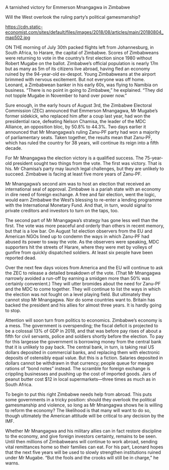 A tarnished victory for Emmerson Mnangagwa in Zimbabwe

Will the West overlook the ruling party’s political gamesmanship?

https://cdn.static-economist.com/sites/default/files/images/2018/08/articles/main/20180804_map502.jpg

ON THE morning of July 30th packed flights left from Johannesburg, in South Africa, to Harare, the capital of Zimbabwe. Scores of Zimbabweans were returning to vote in the country’s first election since 1980 without Robert Mugabe on the ballot. Zimbabwe’s official population is nearly 17m but as many as 5m of its citizens live abroad, having fled an economy ruined by the 94-year-old ex-despot. Young Zimbabweans at the airport brimmed with nervous excitement. But not everyone was off home. Leonard, a Zimbabwean banker in his early 60s, was flying to Namibia on business. “There is no point in going to Zimbabwe,” he explained. “They did not topple Mugabe in November to hand over power now.”

Sure enough, in the early hours of August 3rd, the Zimbabwe Electoral Commission (ZEC) announced that Emmerson Mnangagwa, Mr Mugabe’s former sidekick, who replaced him after a coup last year, had won the presidential race, defeating Nelson Chamisa, the leader of the MDC Alliance, an opposition bloc, by 50.8% to 44.3%. Two days earlier it announced that Mr Mnangagwa’s ruling Zanu-PF party had won a majority of parliamentary seats. Taken together, the results mean that Zanu-PF, which has ruled the country for 38 years, will continue its reign into a fifth decade.

For Mr Mnangagwa the election victory is a qualified success. The 75-year-old president sought two things from the vote. The first was victory. That is his. Mr Chamisa’s party may launch legal challenges, but they are unlikely to succeed. Zimbabwe is facing at least five more years of Zanu-PF.

Mr Mnangagwa’s second aim was to host an election that received an international seal of approval. Zimbabwe is a pariah state with an economy in dire need of foreign exchange. A free and fair election, went the logic, would earn Zimbabwe the West’s blessing to re-enter a lending programme with the International Monetary Fund. And that, in turn, would signal to private creditors and investors to turn on the taps, too.

The second part of Mr Mnangagwa’s strategy has gone less well than the first. The vote was more peaceful and orderly than others in recent memory, but that is a low bar. On August 1st election observers from the EU and American NGOs lined up to condemn the ways in which Zanu-PF had abused its power to sway the vote. As the observers were speaking, MDC supporters hit the streets of Harare, where they were met by volleys of gunfire from quickly dispatched soldiers. At least six people have been reported dead.

Over the next few days voices from America and the EU will continue to ask the ZEC to release a detailed breakdown of the vote. (That Mr Mnangagwa narrowly avoided a run-off by earning a smidgen more than 50% was certainly convenient.) They will utter bromides about the need for Zanu-PF and the MDC to come together. They will continue to list the ways in which the election was not fought on a level playing field. But ultimately they cannot stop Mr Mnangagwa. Nor do some countries want to. Britain has backed the president and his allies for almost three years. It is hardly going to stop.

Attention will soon turn from politics to economics. Zimbabwe’s economy is a mess. The government is overspending; the fiscal deficit is projected to be a colossal 13% of GDP in 2018, and that was before pay rises of about a fifth for civil servants, police and soldiers shortly before the election. To pay for this largesse the government is borrowing money from the central bank that it is unlikely to pay back. The central bank, in turn, is taking real US dollars deposited in commercial banks, and replacing them with electronic deposits of ostensibly equal value. But this is a fiction. Salaries deposited in dollars cannot be withdrawn in that currency; people queue for meagre rations of “bond notes” instead. The scramble for foreign exchange is crippling businesses and pushing up the cost of imported goods. Jars of peanut butter cost $12 in local supermarkets—three times as much as in South Africa.

To begin to put this right Zimbabwe needs help from abroad. This puts some governments in a tricky position: should they overlook the political gamesmanship and violence, so long as Mr Mnangagwa shows he is willing to reform the economy? The likelihood is that many will want to do so, though ultimately the American attitude will be critical to any decision by the IMF.

Whether Mr Mnangagwa and his military allies can in fact restore discipline to the economy, and give foreign investors certainty, remains to be seen. Until then millions of Zimbabweans will continue to work abroad, sending vital remittances home so their families can eat. For his part, Leonard hopes that the next five years will be used to slowly strengthen institutions ruined under Mr Mugabe. “But the fools and the crooks will still be in charge,” he warns. 